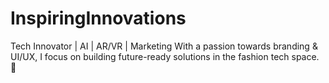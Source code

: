 # InspiringInnovations
Tech Innovator | AI | AR/VR | Marketing With a passion towards branding &amp; UI/UX, I focus on building future-ready solutions in the fashion tech space. 🚀
